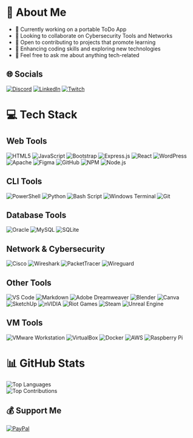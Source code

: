 # 💫 About Me

- 🔭 Currently working on a portable ToDo App
- 👯 Looking to collaborate on Cybersecurity Tools and Networks
- 🤝 Open to contributing to projects that promote learning
- 🌱 Enhancing coding skills and exploring new technologies
- 💬 Feel free to ask me about anything tech-related

## 🌐 Socials

[![Discord](https://img.shields.io/badge/Discord-%237289DA.svg?logo=discord&logoColor=white)](https://discord.gg/ScvukDpq)
[![LinkedIn](https://img.shields.io/badge/LinkedIn-%230077B5.svg?logo=linkedin&logoColor=white)](https://linkedin.com/in/ethan-fargier)
[![Twitch](https://img.shields.io/badge/Twitch-%239146FF.svg?logo=twitch&logoColor=white)](https://twitch.tv/lapfips)

# 💻 Tech Stack

## Web Tools

![HTML5](https://img.shields.io/badge/html5-%23E34F26.svg?style=flat&logo=html5&logoColor=white)
![JavaScript](https://img.shields.io/badge/javascript-%23323330.svg?style=flat&logo=javascript&logoColor=%23F7DF1E)
![Bootstrap](https://img.shields.io/badge/bootstrap-%238511FA.svg?style=flat&logo=bootstrap&logoColor=white)
![Express.js](https://img.shields.io/badge/express.js-%23404d59.svg?style=flat&logo=express&logoColor=%2361DAFB)
![React](https://img.shields.io/badge/react-%2320232a.svg?style=flat&logo=react&logoColor=%2361DAFB)
![WordPress](https://img.shields.io/badge/WordPress-%23117AC9.svg?style=flat&logo=WordPress&logoColor=white)
![Apache](https://img.shields.io/badge/apache-%23D42029.svg?style=flat&logo=apache&logoColor=white)
![Figma](https://img.shields.io/badge/figma-%23F24E1E.svg?style=flat&logo=figma&logoColor=white)
![GitHub](https://img.shields.io/badge/github-%23121011.svg?style=flat&logo=github&logoColor=white)
![NPM](https://img.shields.io/badge/NPM-%23CB3837.svg?style=flat&logo=npm&logoColor=white)
![Node.js](https://img.shields.io/badge/node.js-6DA55F?style=flat&logo=node.js&logoColor=white)

## CLI Tools

![PowerShell](https://img.shields.io/badge/PowerShell-%235391FE.svg?style=flat&logo=powershell&logoColor=white)
![Python](https://img.shields.io/badge/python-3670A0?style=flat&logo=python&logoColor=ffdd54)
![Bash Script](https://img.shields.io/badge/bash_script-%23121011.svg?style=flat&logo=gnu-bash&logoColor=white)
![Windows Terminal](https://img.shields.io/badge/Windows%20Terminal-%234D4D4D.svg?style=flat&logo=windows-terminal&logoColor=white)
![Git](https://img.shields.io/badge/git-%23F05033.svg?style=flat&logo=git&logoColor=white)

## Database Tools

![Oracle](https://img.shields.io/badge/Oracle-F80000?style=flat&logo=oracle&logoColor=white)
![MySQL](https://img.shields.io/badge/mysql-4479A1.svg?style=flat&logo=mysql&logoColor=white)
![SQLite](https://img.shields.io/badge/sqlite-%2307405e.svg?style=flat&logo=sqlite&logoColor=white)

## Network & Cybersecurity

![Cisco](https://img.shields.io/badge/cisco-%23049fd9.svg?style=flat&logo=cisco&logoColor=black)
![Wireshark](https://img.shields.io/badge/Wireshark-1679A7?style=flat&logo=wireshark&logoColor=white)
![PacketTracer](https://img.shields.io/badge/PacketTracer-007ACC?style=flat&logo=cisco&logoColor=white)
![Wireguard](https://img.shields.io/badge/wireguard-%2388171A.svg?style=flat&logo=wireguard&logoColor=white)

## Other Tools

![VS Code](https://img.shields.io/badge/Visual%20Studio%20Code-%23007ACC.svg?style=flat&logo=visualstudiocode&logoColor=white)
![Markdown](https://img.shields.io/badge/markdown-%23000000.svg?style=flat&logo=markdown&logoColor=white)
![Adobe Dreamweaver](https://img.shields.io/badge/Adobe%20Dreamweaver-FF61F6.svg?style=flat&logo=Adobe%20Dreamweaver&logoColor=white)
![Blender](https://img.shields.io/badge/blender-%23F5792A.svg?style=flat&logo=blender&logoColor=white)
![Canva](https://img.shields.io/badge/Canva-%2300C4CC.svg?style=flat&logo=Canva&logoColor=white)
![SketchUp](https://img.shields.io/badge/SketchUp-005F9E?style=flat&logo=sketchup&logoColor=white)
![nVIDIA](https://img.shields.io/badge/nVIDIA-%2376B900.svg?style=flat&logo=nVIDIA&logoColor=white)
![Riot Games](https://img.shields.io/badge/riotgames-D32936.svg?style=flat&logo=riotgames&logoColor=white)
![Steam](https://img.shields.io/badge/steam-%23000000.svg?style=flat&logo=steam&logoColor=white)
![Unreal Engine](https://img.shields.io/badge/unrealengine-%23313131.svg?style=flat&logo=unrealengine&logoColor=white)

## VM Tools

![VMware Workstation](https://img.shields.io/badge/VMware%20Workstation-%23000000.svg?style=flat&logo=vmware&logoColor=white)
![VirtualBox](https://img.shields.io/badge/VirtualBox-%2368A4E1.svg?style=flat&logo=virtualbox&logoColor=white)
![Docker](https://img.shields.io/badge/Docker-%23096B8E.svg?style=flat&logo=docker&logoColor=white)
![AWS](https://img.shields.io/badge/AWS-%23FF9900.svg?style=flat&logo=amazon-aws&logoColor=white)
![Raspberry Pi](https://img.shields.io/badge/-Raspberry_Pi-C51A4A?style=flat&logo=Raspberry-Pi)

# 📊 GitHub Stats

![Top Languages](https://github-readme-stats.vercel.app/api/top-langs/?username=Lapfips&theme=dark&hide_border=false&include_all_commits=true&count_private=true&layout=compact)<br>
![Top Contributions](https://github-contributor-stats.vercel.app/api?username=Lapfips&limit=5&theme=tokyonight&combine_all_yearly_contributions=true)

## 💰 Support Me

[![PayPal](https://img.shields.io/badge/PayPal-00457C?style=for-the-badge&logo=paypal&logoColor=white)](https://paypal.me/@lapfips)
